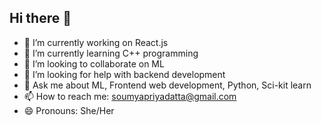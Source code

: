 ## Hi there 👋
- 🔭 I’m currently working on React.js
- 🌱 I’m currently learning C++ programming
- 👯 I’m looking to collaborate on ML
- 🤔 I’m looking for help with backend development
- 💬 Ask me about ML, Frontend web development, Python, Sci-kit learn
- 📫 How to reach me: soumyapriyadatta@gmail.com
- 😄 Pronouns: She/Her
